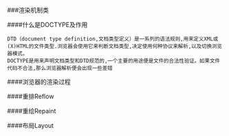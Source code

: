 ###渲染机制类

####什么是DOCTYPE及作用
    
    DTD（document type definition,文档类型定义）是一系列的语法规则,用来定义XML或(X)HTML的文件类型.浏览器会使用它来判断文档类型,决定使用何种协议来解析,以及切换浏览器模式。
    DOCTYPE是用来声明文档类型和DTD规范的,一个主要的用途便是文件的合法性验证。如果文件代码不合法,那么浏览器解析便会出现一些差错
    
    
####浏览器的渲染过程
    
    

####重排Reflow



####重绘Repaint


####布局Layout